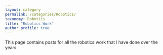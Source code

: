```yaml
---
layout: category
permalink: /categories/Robotics/
taxonomy: Robotics
title: "Robotics Work"
author_profile: true
---
```


This page contains posts for all the robotics work that I have done over the years

